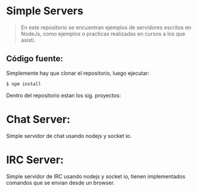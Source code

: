 # Simple Servers
> En este repositorio se encuentran ejemplos de servidores escritos en NodeJs, como ejemplos o practicas realizadas en cursos a los que asisti.

## Código fuente:
Simplemente hay que clonar el repositorio, luego ejecutar:
```sh
$ npm install
```

Dentro del repositorio estan los sig. proyectos:

# Chat Server:
Simple servidor de chat usando nodejs y socket io.

# IRC Server:
Simple servidor de IRC usando nodejs y socket io, tienen implementados comandos que se envian desde un browser.
